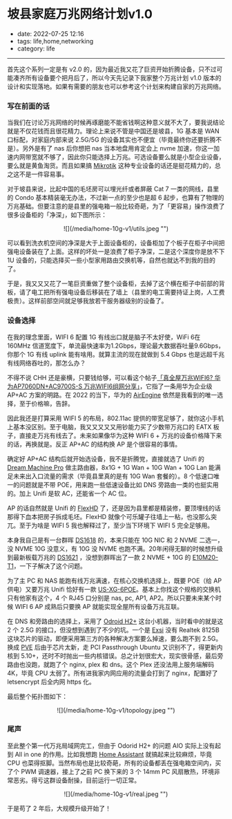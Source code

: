 # 坡县家庭万兆网络计划v1.0

- date: 2022-07-25 12:16
- tags: life,home,networking
- category: life

-------------------

首先这个系列一定是有 v2.0 的，因为最近我又花了巨资开始折腾设备，只不过可能凑齐所有设备要个把月后了，所以今天先记录下我家整个万兆计划 v1.0 版本的设计和实现落地。如果有需要的朋友也可以参考这个计划来构建自家的万兆网络。

<h3>写在前面的话</h3>

当我们在讨论万兆网络的时候再琢磨能不能省钱啊这种意义就不大了，要我说结论就是不仅花钱而且很花精力。理论上来说不管是中国还是坡县，1G 基本是 WAN 口标配，对家庭内部来说 2.5G/5G 的设备其实也不便宜（毕竟最终你还要折腾不是）。另外是有了 nas 后你想把 nas 当本地盘用肯定会上 nvme 加速，你这一加速内网带宽就不够了，因此你只能选择上万兆。可选设备要么就是小型企业设备，要么就是黄鱼淘货。而且如果搞 [Mikrotik](https://mikrotik.com/) 这种专业设备的话还是挺花精力的，总之这不是一件容易事。

对于坡县来说，比起中国的毛坯房可以埋光纤或者屏蔽 Cat 7 一类的网线，县里的 Condo 基本精装毫无办法，不过新一点的至少也是超 6 起步，也算有了物理的万兆基础。但要注意的是县里的强电箱一般比较奇葩，为了「更容易」操作浪费了很多设备柜的「净深」，如下图所示：

<center>![](/media/home-10g-v1/utils.jpeg "")</center>

可以看到洗衣机空间的净深是大于上面设备柜的，设备柜加了个板子在柜子中间把强电设备装在了上面。这样的坏处一是浪费了柜子净深，二是这个深度你是放不下 1U 设备的，只能选择买一些小型家用路由交换机等，自然也就达不到我的目的了。

于是，我又又又花了一笔巨资重做了整个设备柜，去掉了这个横在柜子中前部的背板，请了电工把所有强电设备后移装在了墙上（县里的电工需要持证上岗，人工费极贵）。这样前部空间就足够我放若干服务器级别的设备了。

<h3>设备选择</h3>

在我的理念里面，WIFI 6 配置 1G 有线出口就是脑子不太好使，WiFi 6在 160MHz 信道宽度下，单流最快速率为1.2Gbps，理论最大数据吞吐量9.6Gbps，你那个 1G 有线 uplink 能有啥用。就算主流的现在就做到 5.4 Gbps 也是远超千兆有线网络吞吐的，那怎么办？

不得不说 CHH 还是豪横，只要钱给够，可以看这个帖子[「真全屋万兆WIFI6? 华为AP7060DN+AC9700S-S 万兆WIFI6组网分享」](https://www.chiphell.com/forum.php?mod=viewthread&tid=2257890&extra=page%3D1%26filter%3Dtypeid%26typeid%3D736)，它指了一条用华为企业级 AP+AC 方案的明路。在 2022 的当下，华为的 [AirEngine](https://e.huawei.com/cn/products/enterprise-networking/wlan/access-controllers/airengine-9700-m) 依然是我看到的唯一选择，至于价格嘛，告辞。

因此我还是打算采用 WIFI 5 的布局，802.11ac 提供的带宽足够了，就你这小手机上基本没区别。至于电脑，我又又又又又用钞能力买了少数带万兆口的 EATX 板子，直接走万兆有线去了。未来如果像华为这种 WIFI 6 + 万兆的设备价格降下来的话，再换就是。反正 AP+AC 的结构换 AP 是个很容易的事情。

确定好 AP+AC 结构后就开始选设备，我不是折腾党，直接就选了 Unifi 的 [Dream Machine Pro](https://store.ui.com/products/udm-pro) 做主路由器，8x1G + 1G Wan + 10G Wan + 10G Lan 能满足未来出入口流量的需求（毕竟县里真的是有 10G Wan 套餐的）。8 个低速口唯一的问题就是不带 POE，用来跑一些低速设备比如 DNS 旁路由一类的也挺实用的。加上 Unifi 是软 AC，还能省一个 AC 位。

AP 的话自然就是 Unifi 的 [FlexHD](https://store.ui.com/products/unifi-flexhd?_pos=2&_sid=b943e1969&_ss=r) 了，还是因为县里都是精装修，要顶埋线的话那得下血本把房子拆成毛坯。FlexHD 就像个可乐罐子往墙上一粘，也没那么突兀。至于为啥是 WIFI 5 我也解释过了，至少当下环境下 WIFI 5 完全足够用。

本身我自己是有一台群晖 [DS1618](https://www.synology.com/en-us/support/download/DS1618+?version=7.1#system) 的，本来只能在 10G NIC 和 2 NVME 二选一，没 NVME 10G 没意义，有 10G 没 NVME 也跑不满。20年闲得无聊的时候想升级到最新板载万兆的 [DS1621](https://www.synology.com/en-us/products/DS1621+) ，没想到群晖出了一款 2 NVME + 10G 的 [E10M20-T1](https://www.synology.cn/zh-cn/products/E10M20-T1)，一下子解决了这个问题。

为了主 PC 和 NAS 能跑有线万兆满速，在核心交换机选择上，既要 POE（给 AP 供电）又要万兆 Unifi 恰好有一款 [US-XG-6POE](https://store.ui.com/products/us-xg-6poe)。基本上你找这个规格的交换机只有他家有这个，4 个 RJ45 口分别是 nas, pc, AP1, AP2。所以只要未来某个时候 WIFI 6 AP 成熟后只要换 AP 就能实现全屋所有设备万兆互联。

在 DNS 和旁路由的选择上，采用了 [Odroid H2+](https://www.hardkernel.com/shop/odroid-h2plus/) 这台小机器，当时看中的就是这 2 个 2.5G 的接口，但没想到遇到了不少的坑。一个是 [Exsi](https://www.vmware.com/products/esxi-and-esx.html) 没有 Realtek 8125B 这块芯片的驱动，即便采用第三方的各种解决方案要么掉速，要么跑不到 2.5G。换成 [PVE](https://pve.proxmox.com/wiki/Main_Page) 后由于芯片太新，走 PCI Passthrough Ubuntu 又识别不了，得更新内核到 5.10+，还时不时抛出一些内核错误。总之计划很宏大，现实很骨感，最后旁路由也没跑，就跑了个 nginx, plex 和 dns。这个 Plex 还没法用上服务端解码 4K，毕竟 CPU 太弱了。所有进我家内网应用的流量会打到了 nginx，配置好了 letsencrypt 后全内网 https 化。

最后整个拓扑图如下：

<center>![](/media/home-10g-v1/topology.jpeg "")</center>

<h3>尾声</h3>

至此整个第一代万兆局域网完工，但由于 Odorid H2+ 的问题 AIO 实际上没有起到 All in one 的作用。比如我想跑 [Home Assistant](https://www.home-assistant.io/) 就搞起来比较麻烦，毕竟 CPU 也菜得抠脚。当然布局也是比较奇葩，所有的设备都丢在强电箱空间内，买了个 PWM 调速器，接上了之前 PC 换下来的 3 个 14mm PC 风扇散热，环境非常恶劣。得亏这群设备耐操，目前运行一切正常。

<center>![](/media/home-10g-v1/real.jpeg "")</center>

于是苟了 2 年后，大规模升级开始了！
